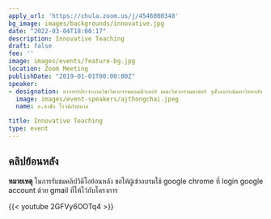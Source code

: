 ```yaml
---
apply_url: 'https://chula.zoom.us/j/4546000348'
bg_image: images/backgrounds/innovative.jpg
date: "2022-03-04T18:00:17"
description: Innovative Teaching
draft: false
fee: ''
image: images/events/feature-bg.jpg
location: Zoom Meeting
publishDate: "2019-01-01T00:00:00Z"
speaker:
- designation: อาจารย์ประจำภาควิชาวิศวกรรมคอมพิวเตอร์ คณะวิศวกรรมศาสตร์ จุฬาลงกรณ์มหาวิทยาลัย
  image: images/event-speakers/ajthongchai.jpeg
  name: อ.ธงชัย โรจน์กังสดาล

title: Innovative Teaching
type: event
---
```



## คลิปย้อนหลัง

**หมายเหตุ** ในการรับชมคลิปวิดีโอย้อนหลัง ขอให้ผู้เข้าอบรมใช้ google chrome ที่ login google account ด้วย gmail ที่ให้ไว้กับโครงการ

{{< youtube 2GFVy6OOTq4 >}}

